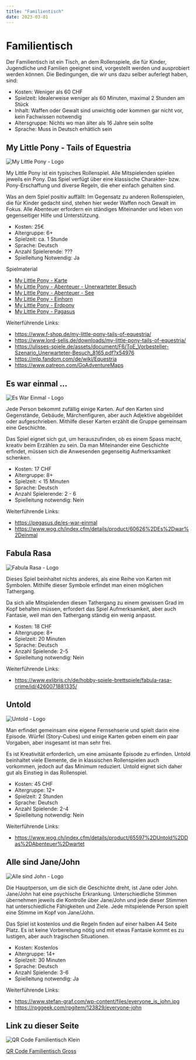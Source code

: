 ```yaml
---
title: "Familientisch"
date: 2023-03-01
---
```


# Familientisch

Der Familientisch ist ein Tisch, an dem Rollenspiele, die für Kinder, Jugendliche und Familien geeignet sind, vorgestellt werden und ausprobiert werden können. Die Bedingungen, die wir uns dazu selber auferlegt haben, sind:

- Kosten: Weniger als 60 CHF
- Spielzeit: Idealerweise weniger als 60 Minuten, maximal 2 Stunden am Stück
- Inhalt: Waffen oder Gewalt sind unwichtig oder kommen gar nicht vor, kein Fachwissen notwendig
- Altersgruppe: Nichts wo man älter als 16 Jahre sein sollte
- Sprache: Muss in Deutsch erhätlich sein

## My Little Pony - Tails of Equestria

![My Little Pony - Logo](My-Little-Pony-Logo.jpg)

My Little Pony ist ein typisches Rollenspiel. Alle Mitspielenden spielen jeweils ein Pony. Das Spiel verfügt über eine klassische Charakter- bzw. Pony-Erschaffung und diverse Regeln, die eher einfach gehalten sind.

Was an dem Spiel positiv auffällt: Im Gegensatz zu anderen Rollenspielen, die für Kinder gedacht sind, stehen hier weder Waffen noch Gewalt im Fokus. Alle Abenteuer erfordern ein ständiges Miteinander und leben von gegenseitiger Hilfe und Unterstützung.

- Kosten: 25€
- Altergruppe: 6+
- Spielzeit: ca. 1 Stunde
- Sprache: Deutsch
- Anzahl Spielerende: ???
- Spielleitung Notwendig: Ja

Spielmaterial

- [My Little Pony - Karte](My-Little-Pony-Weltkarte.jpg)
- [My Little Pony - Abenteuer - Unerwarteter Besuch](My-Little-Pony-Unterwarteter-Besuch.pdf)
- [My Little Pony - Abenteuer - See](My-Little-Pony-See.png)
- [My Little Pony - Einhorn](Einhorn_A6.pdf)
- [My Little Pony - Erdpony](Erdpony_A6.pdf)
- [My Little Pony - Pagasus](Pegasus_A6.pdf)

Weiterführende Links:

- https://www.f-shop.de/my-little-pony-tails-of-equestria/
- https://www.lord-selis.de/downloads/my-little-pony-tails-of-equestria/
- https://ulisses-spiele.de/assets/document/F6/ToE_Vorbesteller-Szenario_Unerwarteter-Besuch_8165.pdf?x54976
- https://mlp.fandom.com/de/wiki/Equestria
- https://www.patreon.com/GoAdventureMaps

## Es war einmal ...

![Es War Einmal - Logo](Es-War-Einmal-Logo.jpg)

Jede Person bekommt zufällig einige Karten. Auf den Karten sind Gegenstände, Gebäude, Märchenfiguren, aber auch Adjektive abgebildet oder aufgeschrieben. Mithilfe dieser Karten erzählt die Gruppe gemeinsam eine Geschichte.

Das Spiel eignet sich gut, um herauszufinden, ob es einem Spass macht, kreativ beim Erzählen zu sein. Da man Miteinander eine Geschichte erfindet, müssen sich die Anwesenden gegenseitig Aufmerksamkeit schenken.

- Kosten: 17 CHF
- Altergruppe: 8+
- Spielzeit: < 15 Minuten
- Sprache: Deutsch
- Anzahl Spielerende: 2 - 6
- Spielleitung notwendig: Nein

Weiterführende Links:

- https://pegasus.de/es-war-einmal
- https://www.wog.ch/index.cfm/details/product/60626%2DEs%2Dwar%2Deinmal

## Fabula Rasa

![Fabula Rasa - Logo](Fabula-Rasa-Logo.jpg)

Dieses Spiel beinhaltet nichts anderes, als eine Reihe von Karten mit Symbolen. Mithilfe dieser Symbole erfindet man einen möglichen Tathergang.

Da sich alle Mitspielenden diesen Tathergang zu einem gewissen Grad im Kopf behalten müssen, erfordert das Spiel Aufmerksamkeit, aber auch Fantasie, weil man den Tathergang ständig ein wenig anpasst.

- Kosten: 18 CHF
- Altergruppe: 8+
- Spielzeit: 20 Minuten
- Sprache: Deutsch
- Anzahl Spielende: 2-5
- Spielleitung notwendig: Nein

Weiterführende Links:

- https://www.exlibris.ch/de/hobby-spiele-brettspiele/fabula-rasa-crime/id/4260071881335/

## Untold

![Untold - Logo](Untold-Logo.jpg)

Man erfindet gemeinsam eine eigene Fernsehserie und spielt darin eine Episode. Würfel (Story-Cubes) und einige Karten geben einem ein paar Vorgaben, aber insgesamt ist man sehr frei.

Es ist Kreativität erforderlich, um eine amüsante Episode zu erfinden. Untold beinhaltet viele Elemente, die in klassischen Rollenspielen auch vorkommen, jedoch auf das Minimum reduziert. Untold eignet sich daher gut als Einstieg in das Rollenspiel.

- Kosten: 45 CHF
- Altergruppe: 12+
- Spielzeit: 2 Stunden
- Sprache: Deutsch
- Anzahl Spielende: 2-4
- Spielleitung notwendig: Nein

Weiterführende Links:

- https://www.wog.ch/index.cfm/details/product/65597%2DUntold%2DDas%2DAbenteuer%2Dwartet

## Alle sind Jane/John

![Alle sind John - Logo](Alle-sind-John-Logo.jpg)

Die Hauptperson, um die sich die Geschichte dreht, ist Jane oder John. Jane/John hat eine psychische Erkrankung. Unterschiedliche Stimmen übernehmen jeweils die Kontrolle über Jane/John und jede dieser Stimmen hat unterschiedliche Fähigkeiten und Ziele. Jede mitspielende Person spielt eine Stimme im Kopf von Jane/John.

Das Spiel ist kostenlos und die Regeln finden auf einer halben A4 Seite Platz. Es ist keine Vorbereitung nötig und mit etwas Fantasie kommt es zu lustigen, aber auch tragischen Situationen.

- Kosten: Kostenlos
- Altergruppe: 14+
- Spielzeit: 30 Minuten
- Sprache: Deutsch
- Anzahl Spielende: 3-6
- Spielleitung notwendig: Ja

Weiterführende Links:

- https://www.stefan-graf.com/wp-content/files/everyone_is_john.jpg
- https://rpggeek.com/rpgitem/123829/everyone-john

## Link zu dieser Seite

![QR Code Familientisch Klein](qr-code-256.png)

[QR Code Familientisch Gross](qr-code.png)
